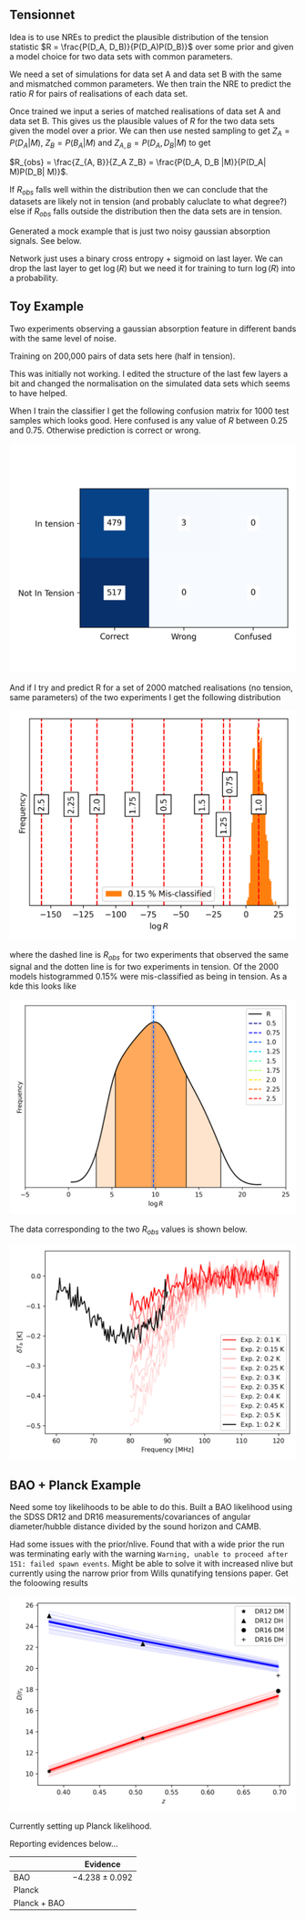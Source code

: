 Tensionnet
----------

Idea is to use NREs to predict the plausible distribution of the tension statistic $R = \frac{P(D_A, D_B)}{P(D_A)P(D_B)}$ over some prior and given a model choice for two data sets with common parameters.

We need a set of simulations for data set A and data set B with the same and mismatched common parameters. We then train the NRE to predict the ratio $R$ for pairs of realisations of each data set. 

Once trained we input a series of matched realisations of data set A and data set B. This gives us the plausible values of $R$ for the two data sets given the model over a prior. We can then use nested sampling to get $Z_A = P(D_A| M)$, $Z_B = P(B_A| M)$ and $Z_{A,B} = P(D_A, D_B |M)$ to get

$R_{obs} = \frac{Z_{A, B}}{Z_A Z_B} = \frac{P(D_A, D_B |M)}{P(D_A| M)P(D_B| M)}$.

If $R_{obs}$ falls well within the distribution then we can conclude that the datasets are likely not in tension (and probably caluclate to what degree?) else if $R_{obs}$ falls outside the distribution then the data sets are in tension.

Generated a mock example that is just two noisy gaussian absorption signals. See below.

Network just uses a binary cross entropy + sigmoid on last layer. We can drop the last layer to get $\log(R)$ but we need it for training to turn $\log(R)$ into a probability.

Toy Example
-----------

Two experiments observing a gaussian absorption feature in different bands with
the same level of noise.

Training on 200,000 pairs of data sets here (half in tension).

This was initially not working. I edited the structure of the last few layers a bit and changed the normalisation on the simulated data sets which seems to have helped.

When I train the classifier I get the following confusion matrix for
1000 test samples which looks good. Here confused is any value of $R$ between 0.25 and 0.75. Otherwise prediction
is correct or wrong.

![confusion matrix](https://github.com/htjb/tension-networks/blob/main/test_confusion_matrix.png)

And if I try and predict R for a set of 2000 matched realisations (no tension, 
same parameters) of the two experiments I get the following distribution

![R distribution](https://github.com/htjb/tension-networks/blob/main/test_r_hist.png)

where the dashed line is $R_{obs}$ for two experiments that observed the same
signal and the dotten line is for two experiments in tension. Of the 2000 models histogrammed 0.15% were mis-classified as being in tension. As a kde this looks like

![R distribution](https://github.com/htjb/tension-networks/blob/main/test_r_kde.png)

The data corresponding to the two $R_{obs}$ values is shown below.

![R distribution](https://github.com/htjb/tension-networks/blob/main/test_case_data.png)

BAO + Planck Example
--------------------

Need some toy likelihoods to be able to do this. Built a BAO likelihood using the SDSS DR12 and DR16 measurements/covariances of angular diameter/hubble distance divided by the sound horizon and CAMB.

Had some issues with the prior/nlive. Found that with a wide prior the run was terminating early with the warning `Warning, unable to proceed after    151: failed spawn events`. Might be able to solve it with increased nlive but currently using the narrow prior from Wills qunatifying tensions paper. Get the foloowing results

![bao fit](https://github.com/htjb/tension-networks/blob/main/bao_fit_narrow_prior.png)


Currently setting up Planck likelihood.

Reporting evidences below...

| | Evidence |
|----|------|
|BAO | $-4.238 \pm 0.092$ |
| Planck | |
| Planck + BAO |
